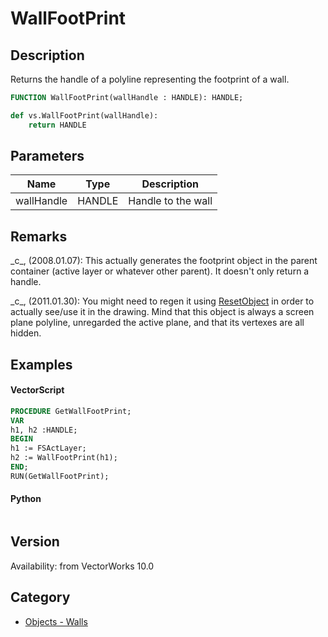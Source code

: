 # WallFootPrint

## Description
Returns the handle of a polyline representing the footprint of a wall.

```pascal
FUNCTION WallFootPrint(wallHandle : HANDLE): HANDLE;
```

```python
def vs.WallFootPrint(wallHandle):
    return HANDLE
```

## Parameters
|Name|Type|Description|
|---|---|---|
|wallHandle|HANDLE|Handle to the wall|

## Remarks
\_c\_, (2008.01.07): This actually generates the footprint object in the parent container (active layer or whatever other parent). It doesn't only return a handle.

\_c\_, (2011.01.30): You might need to regen it using [ ResetObject](ResetObject.md) in order to actually see/use it in the drawing. Mind that this object is always a screen plane polyline, unregarded the active plane, and that its vertexes are all hidden.

## Examples
#### VectorScript ####
```pascal
PROCEDURE GetWallFootPrint;
VAR
h1, h2 :HANDLE;
BEGIN
h1 := FSActLayer;
h2 := WallFootPrint(h1);
END;
RUN(GetWallFootPrint);
```
#### Python ####
```python

```

## Version
Availability: from VectorWorks 10.0

## Category
* [Objects - Walls](../Categories/Objects%20-%20Walls.md)
